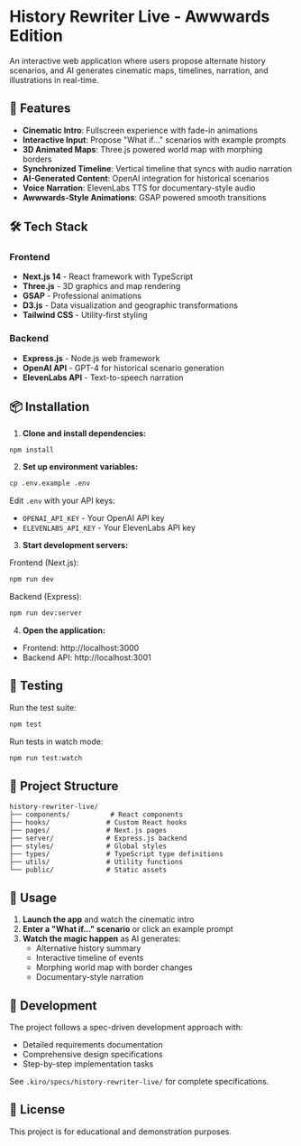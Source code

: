 # History Rewriter Live - Awwwards Edition

An interactive web application where users propose alternate history scenarios, and AI generates cinematic maps, timelines, narration, and illustrations in real-time.

## 🚀 Features

- **Cinematic Intro**: Fullscreen experience with fade-in animations
- **Interactive Input**: Propose "What if..." scenarios with example prompts
- **3D Animated Maps**: Three.js powered world map with morphing borders
- **Synchronized Timeline**: Vertical timeline that syncs with audio narration
- **AI-Generated Content**: OpenAI integration for historical scenarios
- **Voice Narration**: ElevenLabs TTS for documentary-style audio
- **Awwwards-Style Animations**: GSAP powered smooth transitions

## 🛠️ Tech Stack

### Frontend
- **Next.js 14** - React framework with TypeScript
- **Three.js** - 3D graphics and map rendering
- **GSAP** - Professional animations
- **D3.js** - Data visualization and geographic transformations
- **Tailwind CSS** - Utility-first styling

### Backend
- **Express.js** - Node.js web framework
- **OpenAI API** - GPT-4 for historical scenario generation
- **ElevenLabs API** - Text-to-speech narration

## 📦 Installation

1. **Clone and install dependencies:**
```bash
npm install
```

2. **Set up environment variables:**
```bash
cp .env.example .env
```

Edit `.env` with your API keys:
- `OPENAI_API_KEY` - Your OpenAI API key
- `ELEVENLABS_API_KEY` - Your ElevenLabs API key

3. **Start development servers:**

Frontend (Next.js):
```bash
npm run dev
```

Backend (Express):
```bash
npm run dev:server
```

4. **Open the application:**
- Frontend: http://localhost:3000
- Backend API: http://localhost:3001

## 🧪 Testing

Run the test suite:
```bash
npm test
```

Run tests in watch mode:
```bash
npm run test:watch
```

## 📁 Project Structure

```
history-rewriter-live/
├── components/          # React components
├── hooks/              # Custom React hooks
├── pages/              # Next.js pages
├── server/             # Express.js backend
├── styles/             # Global styles
├── types/              # TypeScript type definitions
├── utils/              # Utility functions
└── public/             # Static assets
```

## 🎯 Usage

1. **Launch the app** and watch the cinematic intro
2. **Enter a "What if..." scenario** or click an example prompt
3. **Watch the magic happen** as AI generates:
   - Alternative history summary
   - Interactive timeline of events
   - Morphing world map with border changes
   - Documentary-style narration

## 🔧 Development

The project follows a spec-driven development approach with:
- Detailed requirements documentation
- Comprehensive design specifications
- Step-by-step implementation tasks

See `.kiro/specs/history-rewriter-live/` for complete specifications.

## 📄 License

This project is for educational and demonstration purposes.